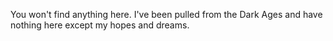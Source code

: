 You won't find anything here. I've been pulled from the Dark Ages and have nothing here except my hopes and dreams.
